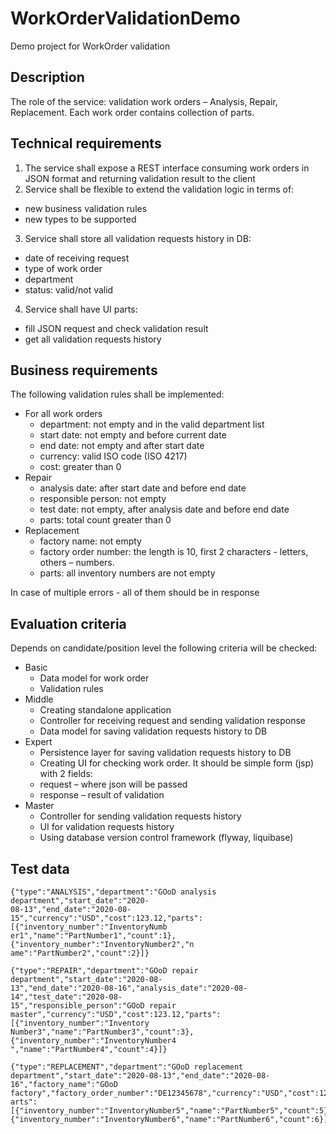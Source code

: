 # WorkOrderValidationDemo
Demo project for WorkOrder validation

## Description
The role of the service: validation work orders – Analysis, Repair, Replacement. Each work order contains
collection of parts.

## Technical requirements
1. The service shall expose a REST interface consuming work orders in JSON format and returning validation result
   to the client
2. Service shall be flexible to extend the validation logic in terms of:
- new business validation rules
- new types to be supported
3. Service shall store all validation requests history in DB:
- date of receiving request
- type of work order
- department
- status: valid/not valid
4. Service shall have UI parts:
- fill JSON request and check validation result
- get all validation requests history

## Business requirements
  The following validation rules shall be implemented:
* For all work orders
  * department: not empty and in the valid department list
  * start date: not empty and before current date
  * end date: not empty and after start date
  * currency: valid ISO code (ISO 4217)
  * cost: greater than 0
* Repair
  * analysis date: after start date and before end date
  * responsible person: not empty
  * test date: not empty, after analysis date and before end date
  * parts: total count greater than 0
* Replacement
  * factory name: not empty
  * factory order number: the length is 10, first 2 characters - letters, others – numbers.
  * parts: all inventory numbers are not empty

In case of multiple errors - all of them should be in response

## Evaluation criteria
Depends on candidate/position level the following criteria will be checked:

* Basic
  * Data model for work order
  * Validation rules
* Middle
  * Creating standalone application
  * Controller for receiving request and sending validation response
  * Data model for saving validation requests history to DB
* Expert
  * Persistence layer for saving validation requests history to DB
  * Creating UI for checking work order. It should be simple form (jsp) with 2 fields:
  * request – where json will be passed
  * response – result of validation
* Master
  * Controller for sending validation requests history
  * UI for validation requests history
  * Using database version control framework (flyway, liquibase)

## Test data
```
{"type":"ANALYSIS","department":"GOoD analysis department","start_date":"2020-
08-13","end_date":"2020-08-
15","currency":"USD","cost":123.12,"parts":[{"inventory_number":"InventoryNumb
er1","name":"PartNumber1","count":1},{"inventory_number":"InventoryNumber2","n
ame":"PartNumber2","count":2}]}
```

```
{"type":"REPAIR","department":"GOoD repair department","start_date":"2020-08-
13","end_date":"2020-08-16","analysis_date":"2020-08-14","test_date":"2020-08-
15","responsible_person":"GOoD repair 
master","currency":"USD","cost":123.12,"parts":[{"inventory_number":"Inventory
Number3","name":"PartNumber3","count":3},{"inventory_number":"InventoryNumber4
","name":"PartNumber4","count":4}]}
```

```
{"type":"REPLACEMENT","department":"GOoD replacement
department","start_date":"2020-08-13","end_date":"2020-08-
16","factory_name":"GOoD 
factory","factory_order_number":"DE12345678","currency":"USD","cost":123.12,"p
arts":[{"inventory_number":"InventoryNumber5","name":"PartNumber5","count":5},
{"inventory_number":"InventoryNumber6","name":"PartNumber6","count":6}]}
```
